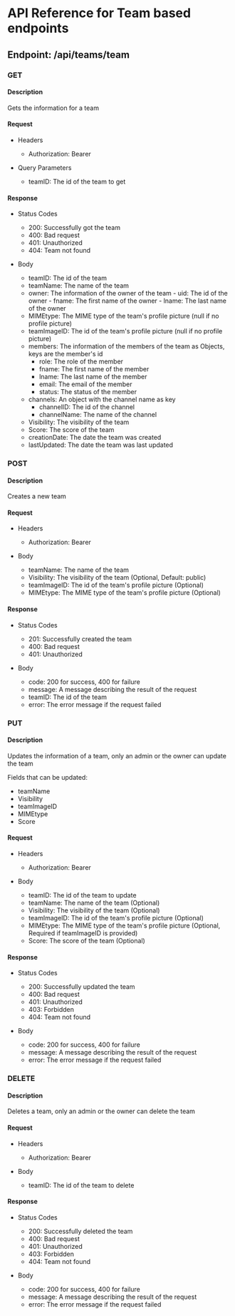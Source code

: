 # API Reference for Team based endpoints

## Endpoint: /api/teams/team

### GET

#### Description

Gets the information for a team

#### Request

- Headers

  - Authorization: Bearer <JWT Token>

- Query Parameters

  - teamID: The id of the team to get

#### Response

- Status Codes

  - 200: Successfully got the team
  - 400: Bad request
  - 401: Unauthorized
  - 404: Team not found

- Body

    - teamID: The id of the team
    - teamName: The name of the team
    - owner: The information of the owner of the team
            - uid: The id of the owner
            - fname: The first name of the owner
            - lname: The last name of the owner
    - MIMEtype: The MIME type of the team's profile picture  (null if no profile picture)
    - teamImageID: The id of the team's profile picture (null if no profile picture)
    - members: The information of the members of the team as Objects, keys are the member's id
        - role: The role of the member
        - fname: The first name of the member
        - lname: The last name of the member
        - email: The email of the member
        - status: The status of the member
    - channels: An object with the channel name as key
        - channelID: The id of the channel
        - channelName: The name of the channel
    - Visibility: The visibility of the team
    - Score: The score of the team
    - creationDate: The date the team was created
    - lastUpdated: The date the team was last updated

### POST

#### Description

Creates a new team


#### Request

- Headers

   - Authorization: Bearer <JWT Token>

- Body

    - teamName: The name of the team
    - Visibility: The visibility of the team (Optional, Default: public)
    - teamImageID: The id of the team's profile picture (Optional)
    - MIMEtype: The MIME type of the team's profile picture  (Optional)

#### Response

- Status Codes

  - 201: Successfully created the team
  - 400: Bad request
  - 401: Unauthorized

- Body

   - code: 200 for success, 400 for failure
   - message: A message describing the result of the request
   - teamID: The id of the team
   - error: The error message if the request failed

### PUT

#### Description

Updates the information of a team, only an admin or the owner can update the team

Fields that can be updated:

- teamName
- Visibility
- teamImageID
- MIMEtype
- Score

#### Request

- Headers

    - Authorization: Bearer <JWT Token>

- Body

    - teamID: The id of the team to update
    - teamName: The name of the team (Optional)
    - Visibility: The visibility of the team (Optional)
    - teamImageID: The id of the team's profile picture (Optional)
    - MIMEtype: The MIME type of the team's profile picture  (Optional, Required if teamImageID is provided)
    - Score: The score of the team (Optional)

#### Response

- Status Codes

  - 200: Successfully updated the team
  - 400: Bad request
  - 401: Unauthorized
  - 403: Forbidden
  - 404: Team not found

- Body

   - code: 200 for success, 400 for failure
   - message: A message describing the result of the request
   - error: The error message if the request failed

### DELETE

#### Description

Deletes a team, only an admin or the owner can delete the team

#### Request

- Headers

    - Authorization: Bearer <JWT Token>

- Body

    - teamID: The id of the team to delete

#### Response

- Status Codes

  - 200: Successfully deleted the team
  - 400: Bad request
  - 401: Unauthorized
  - 403: Forbidden
  - 404: Team not found

- Body

   - code: 200 for success, 400 for failure
   - message: A message describing the result of the request
   - error: The error message if the request failed






